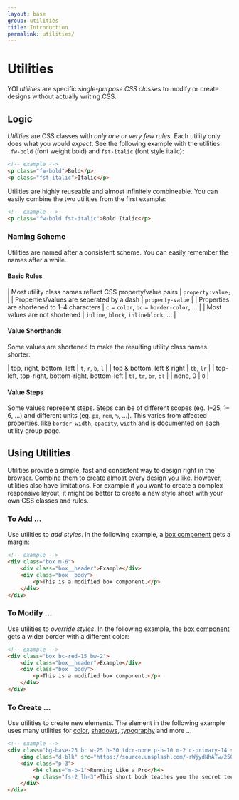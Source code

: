 ```yaml
---
layout: base
group: utilities
title: Introduction
permalink: utilities/
---
```


# Utilities

<p class="intro">YOI <i>utilities</i> are specific <i>single-purpose CSS classes</i> to modify or create designs without actually writing CSS.</p>

## Logic

*Utilities* are CSS classes with *only one or very few rules*. Each utility only does what you would *expect*. See the following example with the utilities `.fw-bold` (font weight bold) and `fst-italic` (font style italic):

```html
<!-- example -->
<p class="fw-bold">Bold</p>
<p class="fst-italic">Italic</p>
```

Utilities are highly reuseable and almost infinitely combineable. You can easily combine the two utilities from the first example:

```html
<!-- example -->
<p class="fw-bold fst-italic">Bold Italic</p>
```

### Naming Scheme

Utilities are named after a consistent scheme. You can easily remember the names after a while.

#### Basic Rules

| Most utility class names reflect CSS property/value pairs | `property:value;`                       |
| Properties/values are seperated by a dash                 | `property-value`                        |
| Properties are shortened to 1–4 characters                | `c` = `color`, `bc` = `border-color`, … |
| Most values are not shortened                             | `inline`, `block`, `inlineblock`, …     |

#### Value Shorthands

Some values are shortened to make the resulting utility class names shorter:

| top, right, bottom, left                       | `t`, `r`, `b`, `l`     |
| top & bottom, left & right                     | `tb`, `lr`             |
| top-left, top-right, bottom-right, bottom-left | `tl`, `tr`, `br`, `bl` |
| none, 0                                        | `0`                    |

#### Value Steps

Some values represent steps. Steps can be of different scopes (eg. 1–25, 1–6, …) and different units (eg. `px`, `rem`, `%`, …). This varies from affected properties, like `border-width`, `opacity`, `width` and is documented on each utility group page.

## Using Utilities

Utilities provide a simple, fast and consistent way to design right in the browser. Combine them to create almost every design you like. However, utilities also have limitations. For example if you want to create a complex responsive layout, it might be better to create a new style sheet with your own CSS classes and rules.

### To Add …

Use utilities to *add styles*. In the following example, a [box component](components/box.html) gets a margin:

```html
<!-- example -->
<div class="box m-6">
    <div class="box__header">Example</div>
    <div class="box__body">
        <p>This is a modified box component.</p>
    </div>
</div>
```

### To Modify …

Use utilities to *override styles*. In the following example, the [box component](components/box.html) gets a wider border with a different color:

```html
<!-- example -->
<div class="box bc-red-15 bw-2">
    <div class="box__header">Example</div>
    <div class="box__body">
        <p>This is a modified box component.</p>
    </div>
</div>
```

### To Create …

Use utilities to create new elements. The element in the following example uses many utilities for [color](utilities/color.html), [shadows](utilities/shadow.html), [typography](utilities/typography.html) and more …

```html
<!-- example -->
<div class="bg-base-25 br w-25 h-30 tdcr-none p-b-10 m-2 c-primary-14 sh-3 ovrfl-hidden hvr--bg-white hvr--c-primary-10 hvr--sh-4 tween" href="#">
    <img class="d-blk" src="https://source.unsplash.com/-rWjydNhATw/250x170">
    <div class="p-3">
        <h4 class="m-b-1">Running Like a Pro</h4>
        <p class="fs-2 lh-3">This short book teaches you the secret techniques to become a successful runner.</p>
    </div>
</div>
```